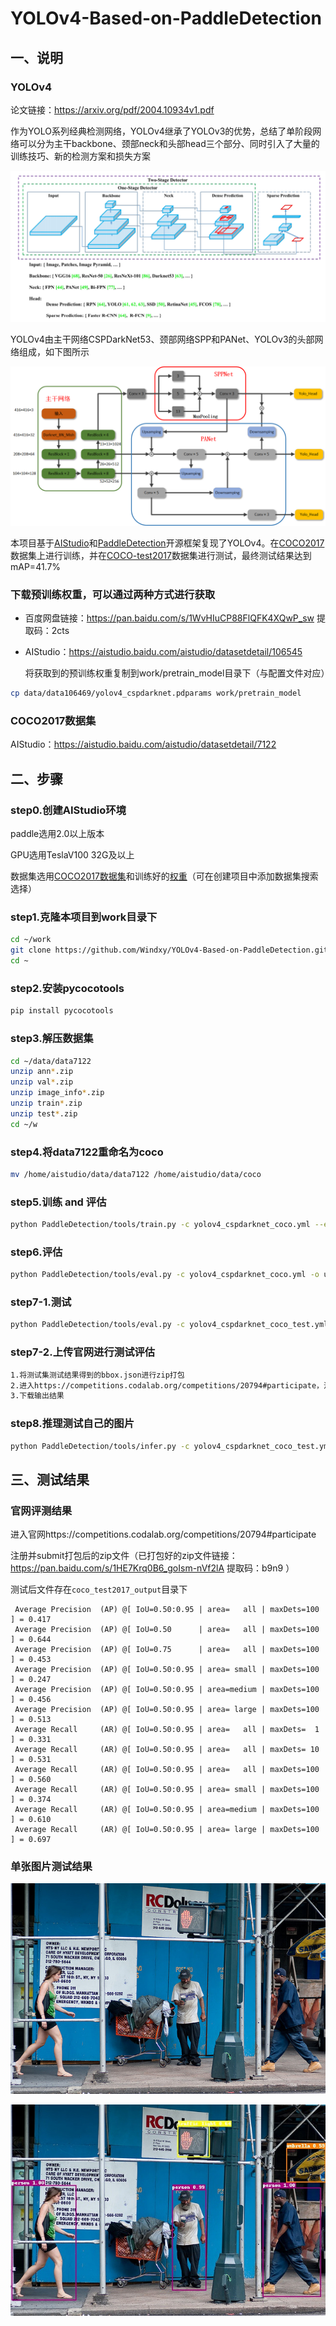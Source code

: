# YOLOv4-Based-on-PaddleDetection
## 一、说明

### YOLOv4

论文链接：https://arxiv.org/pdf/2004.10934v1.pdf

作为YOLO系列经典检测网络，YOLOv4继承了YOLOv3的优势，总结了单阶段网络可以分为主干backbone、颈部neck和头部head三个部分、同时引入了大量的训练技巧、新的检测方案和损失方案

![one-stage](image\one-stage.png)

YOLOv4由主干网络CSPDarkNet53、颈部网络SPP和PANet、YOLOv3的头部网络组成，如下图所示

![YOLOv4](image\YOLOv4.png)

本项目基于[AIStudio](https://aistudio.baidu.com/aistudio/index)和[PaddleDetection](https://github.com/PaddlePaddle/PaddleDetection)开源框架复现了YOLOv4。在[COCO2017](https://cocodataset.org/#home)数据集上进行训练，并在[COCO-test2017](https://competitions.codalab.org/competitions/20794#participate)数据集进行测试，最终测试结果达到mAP=41.7%

### 下载预训练权重，可以通过两种方式进行获取

- 百度网盘链接：https://pan.baidu.com/s/1WvHIuCP88FlQFK4XQwP_sw 
  提取码：2cts 

- AIStudio：https://aistudio.baidu.com/aistudio/datasetdetail/106545

  将获取到的预训练权重复制到work/pretrain_model目录下（与配置文件对应）

```sh
cp data/data106469/yolov4_cspdarknet.pdparams work/pretrain_model
```

### COCO2017数据集

AIStudio：https://aistudio.baidu.com/aistudio/datasetdetail/7122

## 二、步骤

### step0.创建AIStudio环境

paddle选用2.0以上版本

GPU选用TeslaV100 32G及以上

数据集选用[COCO2017数据集](https://aistudio.baidu.com/aistudio/datasetdetail/7122)和训练好的[权重](https://aistudio.baidu.com/aistudio/datasetdetail/106545)（可在创建项目中添加数据集搜索选择）



### step1.克隆本项目到work目录下

```sh
cd ~/work
git clone https://github.com/Windxy/YOLOv4-Based-on-PaddleDetection.git
cd ~
```



### step2.安装pycocotools

```sh
pip install pycocotools
```



### step3.解压数据集

```sh
cd ~/data/data7122
unzip ann*.zip
unzip val*.zip
unzip image_info*.zip
unzip train*.zip
unzip test*.zip
cd ~/w
```



### step4.将data7122重命名为coco

```sh
mv /home/aistudio/data/data7122 /home/aistudio/data/coco 
```



### step5.训练 and 评估

```sh
python PaddleDetection/tools/train.py -c yolov4_cspdarknet_coco.yml --eval -o use_gpu=true
```



### step6.评估

```sh
python PaddleDetection/tools/eval.py -c yolov4_cspdarknet_coco.yml -o use_gpu=true
```



### step7-1.测试

```sh
python PaddleDetection/tools/eval.py -c yolov4_cspdarknet_coco_test.yml -o use_gpu=true
```

### step7-2.上传官网进行测试评估

```sh
1.将测试集测试结果得到的bbox.json进行zip打包
2.进入https://competitions.codalab.org/competitions/20794#participate，注册并submit打包后的zip文件
3.下载输出结果
```



### step8.推理测试自己的图片

```sh
python PaddleDetection/tools/infer.py -c yolov4_cspdarknet_coco_test.yml -o use_gpu=true --infer_dir=自己图片的目录
```



## 三、测试结果

### 官网评测结果

进入官网https://competitions.codalab.org/competitions/20794#participate

注册并submit打包后的zip文件（已打包好的zip文件链接：https://pan.baidu.com/s/1HE7Krq0B6_goIsm-nVf2lA 提取码：b9n9 ）

测试后文件存在`coco_test2017_output`目录下

```
 Average Precision  (AP) @[ IoU=0.50:0.95 | area=   all | maxDets=100 ] = 0.417
 Average Precision  (AP) @[ IoU=0.50      | area=   all | maxDets=100 ] = 0.644
 Average Precision  (AP) @[ IoU=0.75      | area=   all | maxDets=100 ] = 0.453
 Average Precision  (AP) @[ IoU=0.50:0.95 | area= small | maxDets=100 ] = 0.247
 Average Precision  (AP) @[ IoU=0.50:0.95 | area=medium | maxDets=100 ] = 0.456
 Average Precision  (AP) @[ IoU=0.50:0.95 | area= large | maxDets=100 ] = 0.513
 Average Recall     (AR) @[ IoU=0.50:0.95 | area=   all | maxDets=  1 ] = 0.331
 Average Recall     (AR) @[ IoU=0.50:0.95 | area=   all | maxDets= 10 ] = 0.531
 Average Recall     (AR) @[ IoU=0.50:0.95 | area=   all | maxDets=100 ] = 0.560
 Average Recall     (AR) @[ IoU=0.50:0.95 | area= small | maxDets=100 ] = 0.374
 Average Recall     (AR) @[ IoU=0.50:0.95 | area=medium | maxDets=100 ] = 0.610
 Average Recall     (AR) @[ IoU=0.50:0.95 | area= large | maxDets=100 ] = 0.697
```

### 单张图片测试结果

![测试图片](infer\000000252219.jpg)



![结果](output\000000252219.jpg)
